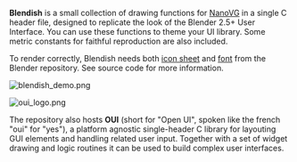 **Blendish** is a small collection of drawing functions for [NanoVG](https://github.com/memononen/nanovg) in a single C header file, designed to replicate the look of the Blender 2.5+ User Interface. You can use these functions to theme your UI library. Some metric constants for faithful reproduction are also included.

To render correctly, Blendish needs both [icon sheet](https://svn.blender.org/svnroot/bf-blender/trunk/blender/release/datafiles/blender_icons16.png) and [font](https://svn.blender.org/svnroot/bf-blender/trunk/blender/release/datafiles/fonts/) from the 
Blender repository. See source code for more information.

![blendish_demo.png](https://bitbucket.org/repo/zAzpBG/images/3891331937-blendish_demo.png)

![oui_logo.png](https://bitbucket.org/repo/zAzpBG/images/4211571908-oui_logo.png)

The repository also hosts **OUI** (short for "Open UI", spoken like the french "oui" for "yes"), a platform agnostic single-header C library for layouting GUI elements and
handling related user input. Together with a set of widget drawing and logic routines it can be used to build complex user interfaces.
